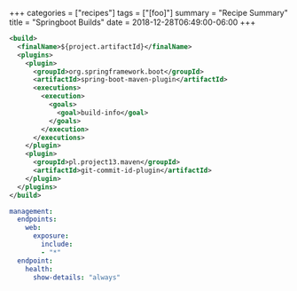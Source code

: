 +++
categories = ["recipes"]
tags = ["[foo]"]
summary = "Recipe Summary"
title = "Springboot Builds"
date = 2018-12-28T06:49:00-06:00
+++

```xml
<build>
  <finalName>${project.artifactId}</finalName>
  <plugins>
    <plugin>
      <groupId>org.springframework.boot</groupId>
      <artifactId>spring-boot-maven-plugin</artifactId>
      <executions>
        <execution>
          <goals>
            <goal>build-info</goal>
          </goals>
        </execution>
      </executions>
    </plugin>
    <plugin>
      <groupId>pl.project13.maven</groupId>
      <artifactId>git-commit-id-plugin</artifactId>
    </plugin>
  </plugins>
</build>
```

```yml
management:
  endpoints:
    web:
      exposure:
        include:
        - "*"
  endpoint:
    health:
      show-details: "always"
```
